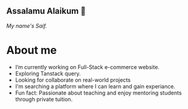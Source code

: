 ## Assalamu Alaikum 👋
*My name's Saif.*

# About me
- I’m currently working on Full-Stack e-commerce website.
- Exploring Tanstack query.
- Looking for collaborate on real-world projects
- I'm searching a platform where I can learn and gain experiance.
- Fun fact: Passionate about teaching and enjoy mentoring students through private tuition.
